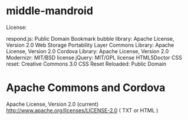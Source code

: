 middle-mandroid
===============







License:

respond.js: Public Domain
Bookmark bubble library: Apache License, Version 2.0
Web Storage Portability Layer
Commons Library: Apache License, Version 2.0
Cordova Library: Apache License, Version 2.0
Modernizr: MIT/BSD license
jQuery: MIT/GPL license
HTML5Doctor CSS reset: Creative Commons 3.0
CSS Reset Reloaded: Public Domain

Apache Commons and Cordova
==========================
Apache License, Version 2.0 (current)
http://www.apache.org/licenses/LICENSE-2.0 ( TXT or HTML )